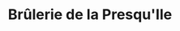 ---
title: "Brûlerie de la Presqu'Ile"
url: /quiberon/brulerie-de-la-presquile/
shop: charcuterie
---